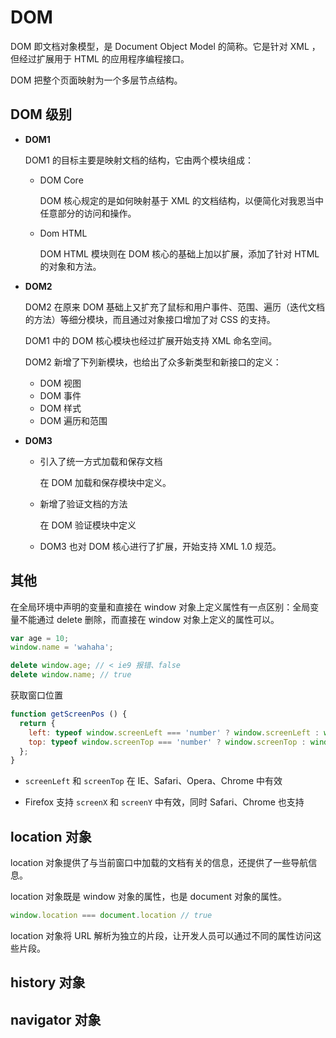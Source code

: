 # DOM

DOM 即文档对象模型，是 Document Object Model 的简称。它是针对 XML ，但经过扩展用于 HTML 的应用程序编程接口。

DOM 把整个页面映射为一个多层节点结构。

## DOM 级别

* **DOM1**

  DOM1 的目标主要是映射文档的结构，它由两个模块组成：

  * DOM Core

    DOM 核心规定的是如何映射基于 XML 的文档结构，以便简化对我恩当中任意部分的访问和操作。

  * Dom HTML

    DOM HTML 模块则在 DOM 核心的基础上加以扩展，添加了针对 HTML 的对象和方法。

* **DOM2**

  DOM2 在原来 DOM 基础上又扩充了鼠标和用户事件、范围、遍历（迭代文档的方法）等细分模块，而且通过对象接口增加了对 CSS 的支持。

  DOM1 中的 DOM 核心模块也经过扩展开始支持 XML 命名空间。

  DOM2 新增了下列新模块，也给出了众多新类型和新接口的定义：

  * DOM 视图
  * DOM 事件
  * DOM 样式
  * DOM 遍历和范围

* **DOM3**

  * 引入了统一方式加载和保存文档

    在 DOM 加载和保存模块中定义。

  * 新增了验证文档的方法

    在 DOM 验证模块中定义

  * DOM3 也对 DOM 核心进行了扩展，开始支持 XML 1.0 规范。


## 其他

在全局环境中声明的变量和直接在 window 对象上定义属性有一点区别：全局变量不能通过 delete 删除，而直接在 window 对象上定义的属性可以。

```js
var age = 10;
window.name = 'wahaha';

delete window.age; // < ie9 报错、false
delete window.name; // true
```

获取窗口位置

```js
function getScreenPos () {
  return {
    left: typeof window.screenLeft === 'number' ? window.screenLeft : window.screenX, 
    top: typeof window.screenTop === 'number' ? window.screenTop : window.screenY
  };
}
```

* `screenLeft` 和 `screenTop` 在 IE、Safari、Opera、Chrome 中有效

* Firefox 支持 `screenX` 和 `screenY` 中有效，同时 Safari、Chrome 也支持

## location 对象

location 对象提供了与当前窗口中加载的文档有关的信息，还提供了一些导航信息。

location 对象既是 window 对象的属性，也是 document 对象的属性。

```js
window.location === document.location // true
```

location 对象将 URL 解析为独立的片段，让开发人员可以通过不同的属性访问这些片段。

## history 对象

## navigator 对象
